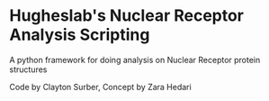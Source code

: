 # Hugheslab's Nuclear Receptor Analysis Scripting

A python framework for doing analysis on Nuclear Receptor protein structures


Code by Clayton Surber, Concept by Zara Hedari
